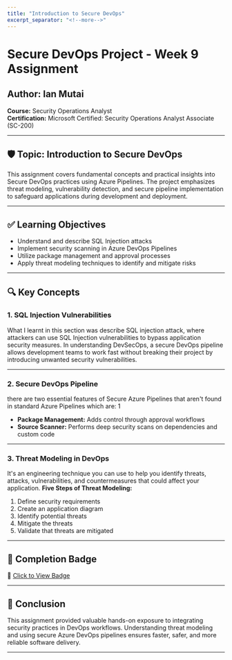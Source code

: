 ```yaml
---
title: "Introduction to Secure DevOps"
excerpt_separator: "<!--more-->"
---
```


# Secure DevOps Project - Week 9 Assignment

## Author: Ian Mutai   
**Course:** Security Operations Analyst   
**Certification:** Microsoft Certified: Security Operations Analyst Associate (SC-200)

---

## 🛡️ Topic: Introduction to Secure DevOps

This assignment covers fundamental concepts and practical insights into Secure DevOps practices using Azure Pipelines. The project emphasizes threat modeling, vulnerability detection, and secure pipeline implementation to safeguard applications during development and deployment.

---

## ✅ Learning Objectives

- Understand and describe SQL Injection attacks
- Implement security scanning in Azure DevOps Pipelines
- Utilize package management and approval processes
- Apply threat modeling techniques to identify and mitigate risks

---

## 🔍 Key Concepts

### 1. **SQL Injection Vulnerabilities**
What I learnt in this section was describe SQL injection attack, where attackers can use SQL Injection vulnerabilities to bypass application security measures. In understanding DevSecOps, a secure DevOps pipeline allows development teams to work fast without breaking their project by introducing unwanted security vulnerabilities.

---

### 2. **Secure DevOps Pipeline**
there are two essential features of Secure Azure Pipelines that aren't found in standard Azure Pipelines which are: 1
- **Package Management:** Adds control through approval workflows
- **Source Scanner:** Performs deep security scans on dependencies and custom code

---

### 3. **Threat Modeling in DevOps**
It's an engineering technique you can use to help you identify threats, attacks, vulnerabilities, and countermeasures that could affect your application.
**Five Steps of Threat Modeling:**
1. Define security requirements  
2. Create an application diagram  
3. Identify potential threats  
4. Mitigate the threats  
5. Validate that threats are mitigated  

---

## 🏅 Completion Badge

🔗 [Click to View Badge](https://learn.microsoft.com/api/achievements/share/en-us/ianM-1267/9YETA2ZU?sharingId=149F627F90730DC1)

---

## 🧾 Conclusion

This assignment provided valuable hands-on exposure to integrating security practices in DevOps workflows. Understanding threat modeling and using secure Azure DevOps pipelines ensures faster, safer, and more reliable software delivery.

---

